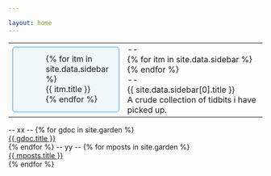 ```yaml
---

layout: home
---
```


<style style="text/css">
  table {
    border-left: 0;
    border-right: 0;
    border-top: 0;
    border-bottom: 0;
  }

  table tr td {
    border-left: 0;
    border-right: 0;
    border-top: 0;
    border-bottom: 0;
  }

  table th {
    border-left: 0;
    border-right: 0;
    border-top: 0;
    border-bottom:1pt solid black;
  }
  
  .panel-note {
  -moz-border-radius: 6px;
  -webkit-border-radius: 6px;
  background-color: #f0f7fb;
  background-position: 5px 15px;
  background-repeat: no-repeat;
  border: solid 1px #3498db;
  border-radius: 6px;
  overflow: hidden;
  padding: 13px 20px 15px 65px;
  min-height: 80px;
}

.panel-note.top-padding {
  padding-top: 25px;
}
</style>
<table>
  <tr>
    <td width="10%">
  <div class="panel-note">
    {% for itm in site.data.sidebar %}
    <div class="navitm" id="{{ itm.title }}_nav">
          {{ itm.title }}
    </div>
    {% endfor %}
    </div>
    </td>
    <td>
    --<br>
      {% for itm in site.data.sidebar %}
      <div class="mainPage" id="{{ itm.title }}" style="display:none">
          {{ itm.title }}
      </div>
      {% endfor %}
      <br>--<br>
       {{ site.data.sidebar[0].title }} <br>
    A crude collection of tidbits i have picked up.
    </td>
  </tr>
</table>
--
xx
--
{% for gdoc in site.garden %}
  <div class="garden" markdown="1">
  <a href="{{ gdoc.url | relative_url }}">{{ gdoc.title }}</a>
  </div>
{% endfor %}
--
yy
--
{% for mposts in site.garden %}
  <div class="myposts" markdown="1">
  <a href="{{ mposts.url | relative_url }}">{{ mposts.title }}</a>
  </div>
{% endfor %}

<script>
  var gVisible = "none";

  function ToggleDiv(id) {
    if (gVisible !== "none")
      document.getElementById(gVisible).style.display = "none";
    document.getElementById(id).style.display = "inline";
    gVisible = id;    
  }
  {% for itm in site.data.sidebar %}
    document.getElementById("{{ itm.title }}_nav").onclick = function() {
      ToggleDiv("{{ itm.title }}");
    }
  {% endfor %}
  ToggleDiv("{{ site.data.sidebar[0].title }}");
</script>

